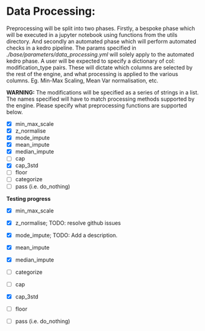 # Data Processing:

Preprocessing will be split into two phases.
Firstly, a bespoke phase which will be executed in a jupyter notebook
using functions from the utils directory. And secondly an
automated phase which will perform automated checks
in a kedro pipeline. The params specified in
*./base/parameters/data_processing.yml*
will solely apply to the automated kedro phase.
A user will be expected to specify a dictionary of
col: modification_type pairs. These will dictate which
columns are selected by the rest of the engine, and what
processing is applied to the various columns. Eg. Min-Max Scaling,
Mean Var normalisation, etc.

**WARNING:** The modifications will be specified as a series of
strings in a list. The names specified will have to match
processing methods supported by the engine. Please specify what 
preprocessing functions are supported below.

- [X] min\_max_scale
- [X] z_normalise
- [X] mode\_impute
- [X] mean\_impute
- [X] median\_impute
- [ ] cap
- [X] cap\_3std
- [ ] floor
- [ ] categorize
- [ ] pass (i.e. do\_nothing)

**Testing progress**
- [X] min\_max_scale
- [X] z_normalise; TODO: resolve github issues
- [X] mode\_impute; TODO: Add a description.
- [X] mean\_impute
- [X] median\_impute
- [ ] categorize
- [ ] cap
- [X] cap\_3std
- [ ] floor
- [ ] pass (i.e. do\_nothing)

